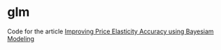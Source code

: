 # glm

Code for the article [Improving Price Elasticity Accuracy using Bayesiam Modeling](https://billmdevs.medium.com/improving-price-elasticity-accuracy-using-bayesian-modeling-64ed198e23f1)
